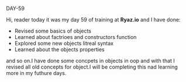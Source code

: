 DAY-59



Hi, reader today it was my day 59 of training at **Ryaz.io** and I have done:


* Revised some basics of objects
* Learned about factrioes and constructors function
* Explored some new objects litreal syntax
* Learned about the objects properties

and so on.I have done some concpets in objects in oop and with that I revised all old concepts for object.I will be completing this nad learning more in my futhure days.